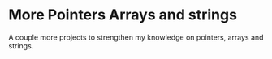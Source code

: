 # More Pointers Arrays and strings
A couple more projects to strengthen my knowledge on pointers, arrays and strings.
